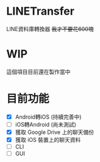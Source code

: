 # LINETransfer
LINE資料庫轉換器
~~我才不要花600塊~~
# WIP
這個項目目前還在製作當中
# 目前功能
 - [x] Android轉iOS (持續完善中)
 - [ ] iOS轉Android (尚未測試)
 - [x] 獲取 Google Drive 上的聊天備份
 - [x] 獲取 iOS 裝置上的聊天資料
 - [ ] CLI
 - [ ] GUI
